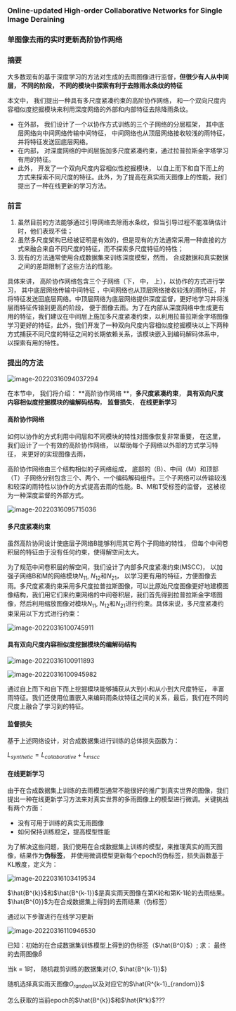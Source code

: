 ### Online-updated High-order Collaborative Networks for Single Image Deraining

### 单图像去雨的实时更新高阶协作网络

### 摘要

大多数现有的基于深度学习的方法对生成的去雨图像进行监督，**但很少有人从中间层， 不同的阶段， 不同的模块中探索有利于去除雨水条纹的特征** 

本文中， 我们提出一种具有多尺度紧凑约束的高阶协作网络， 和一个双向尺度内容相似度挖掘模块来利用深度网络的外部和内部特征去除降雨条纹。

* 在外部， 我们设计了一个以协作方式训练的三个子网络的分层框架， 其中底层网络向中间网络传输中间特征， 中间网络也从顶层网络接收较浅的雨特征， 并将特征发送回底层网络。
* 在内部， 对深度网络的中间层施加多尺度紧凑约束，通过拉普拉斯金字塔学习有用的特征。
* 此外， 开发了一个双向尺度内容相似性挖掘模块， 以自上而下和自下而上的方式来探索不同尺度的特征。此外，为了提高在真实雨天图像上的性能，我们提出了一种在线更新的学习方法。

### 前言

1. 虽然目前的方法能够通过引导网络去除雨水条纹，但当引导过程不能准确估计时，他们表现不佳；
2. 虽然多尺度架构已经被证明是有效的，但是现有的方法通常采用一种直接的方式来融合来自不同尺度的特征，而不探索多尺度特征的特性；
3. 现有的方法通常使用合成数据集来训练深度模型，然而， 合成数据和真实数据之间的差距限制了这些方法的性能。

具体来讲， 高阶协作网络包含三个子网络（下， 中， 上），以协作的方式进行学习， 其中底层网络传输中间特征 ，中间网络也从顶层网络接收较浅的雨特征，并将特征发送回底层网络。中顶层网络为底层网络提供深度监督，更好地学习并将浅层雨特征传输到更高的阶段， 便于图像去雨。为了在内部从深度网络中生成更有用的特征，我们建议在中间层上施加多尺度紧凑约束，以利用拉普拉斯金字塔图像学习更好的特征，此外，我们开发了一种双向尺度内容相似度挖掘模块以上下两种方式捕获不同尺度的特征之间的长期依赖关系，该模块嵌入到编码解码体系中， 以探索有用的特性。

### 提出的方法

![image-20220316094037294](https://gitee.com/xjg0216/blogimg/raw/master/img/image-20220316094037294.png)

在本节中， 我们将介绍： **高阶协作网络 **，**多尺度紧凑约束**， **具有双向尺度内容相似度挖掘模块的编解码结构**， **监督损失**， **在线更新学习**

#### 高阶协作网络

如何以协作的方式利用中间层和不同模块的特性对图像恢复非常重要， 在这里，我们设计了一个有效的高阶协作网络， 以帮助每个子网络以外部的方式学习特征， 来更好的实现图像去雨，

高阶协作网络由三个结构相似的子网络组成， 底部的（B）、中间（M）和顶部（T）子网络分别包含三个、两个、一个编码解码组件。三个子网络可以传输较浅和较深的雨特性以协作的方式提高去雨的性能。B、M和T受标签的监督， 这被视为一种深度监督的外部方式。

![image-20220316095715036](https://gitee.com/xjg0216/blogimg/raw/master/img/image-20220316095715036.png)

#### 多尺度紧凑约束

虽然高阶协同设计使底层子网络B能够利用其它两个子网络的特性， 但每个中间卷积层的特征由于没有任何约束，使得解空间太大。

为了规范中间卷积层的解空间，我们设计了内部多尺度紧凑约束(MSCC)， 以加强子网络B和M的网络模块$N_{11}$, $N_{12}$和$N_{21}$， 以学习更有用的特征，方便图像去雨。多尺度紧凑约束采用多尺度拉普拉斯图像，可以比原始尺度图像更好地建模图像结构，我们用它们来约束网络的中间卷积层，我们首先得到拉普拉斯金字塔图像，然后利用缩放图像对模块$N_{11}$, $N_{12}$和$N_{21}$进行约束。具体来说，多尺度紧凑约束采用以下方式进行约束：

![image-20220316100745911](https://gitee.com/xjg0216/blogimg/raw/master/img/image-20220316100745911.png)

#### 具有双向尺度内容相似度挖掘模块的编解码结构

![image-20220316100911893](https://gitee.com/xjg0216/blogimg/raw/master/img/image-20220316100911893.png)

![image-20220316100945982](https://gitee.com/xjg0216/blogimg/raw/master/img/image-20220316100945982.png)

通过自上而下和自下而上挖掘模块能够捕获从大到小和从小到大尺度特征， 丰富雨特征。我们还使用位置嵌入来编码雨条纹特征之间的关系，最后，我们在不同的尺度上融合了学习到的特征。

#### 监督损失

基于上述网络设计，对合成数据集进行训练的总体损失函数为：

$L_{synthetic} = L_{collaborative} + L_{mscc}$

#### 在线更新学习

由于在合成数据集上训练的去雨模型通常不能很好的推广到真实世界的图像，我们提出一种在线更新学习方法来对真实世界的多雨图像上的模型进行微调。关键挑战有两个方面：

* 没有可用于训练的真实无雨图像
* 如何保持训练稳定，提高模型性能

为了解决这些问题，我们使用在合成数据集上训练的模型，来推理真实的雨天图像，结果作为**伪标签**， 并使用微调模型更新每个epoch的伪标签，损失函数基于KL散度，定义为：

![image-20220316103419534](https://gitee.com/xjg0216/blogimg/raw/master/img/image-20220316103419534.png)

$\hat{B^{k}}$和$\hat{B^{k-1}}$是真实雨天图像在第K轮和第K-1轮的去雨结果。$\hat{B^{0}}$为在合成数据集上得到的去雨结果（伪标签）

通过以下步骤进行在线学习更新

![image-20220316110946530](https://gitee.com/xjg0216/blogimg/raw/master/img/image-20220316110946530.png)

已知：初始的在合成数据集训练模型上得到的伪标签（$\hat{B^0}$）;    求： 最终的去雨图像$\hat{B}$

当k = 1时， 随机裁剪训练的数据集对{$O$, $\hat{B^{k-1}}$}

随机选择真实雨天图像$O_{random}$以及对应它的$\hat{R^{k-1}_{random}}$

怎么获取的当前epoch的$\hat{B^{k}}$和$\hat{R^k}$???





